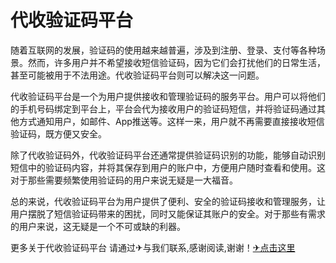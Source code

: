 # 代收验证码平台

随着互联网的发展，验证码的使用越来越普遍，涉及到注册、登录、支付等各种场景。然而，许多用户并不希望接收短信验证码，因为它们会打扰他们的日常生活，甚至可能被用于不法用途。代收验证码平台则可以解决这一问题。

代收验证码平台是一个为用户提供接收和管理验证码的服务平台。用户可以将他们的手机号码绑定到平台上，平台会代为接收用户的验证码短信，并将验证码通过其他方式通知用户，如邮件、App推送等。这样一来，用户就不再需要直接接收短信验证码，既方便又安全。

除了代收验证码外，代收验证码平台还通常提供验证码识别的功能，能够自动识别短信中的验证码内容，并将其保存到用户的账户中，方便用户随时查看和使用。这对于那些需要频繁使用验证码的用户来说无疑是一大福音。

总的来说，代收验证码平台为用户提供了便利、安全的验证码接收和管理服务，让用户摆脱了短信验证码带来的困扰，同时又能保证其账户的安全。对于那些有需求的用户来说，这无疑是一个不可或缺的利器。

更多关于代收验证码平台 请通过✈与我们联系,感谢阅读,谢谢！[✈点击这里](https://t.me/pt99bot)